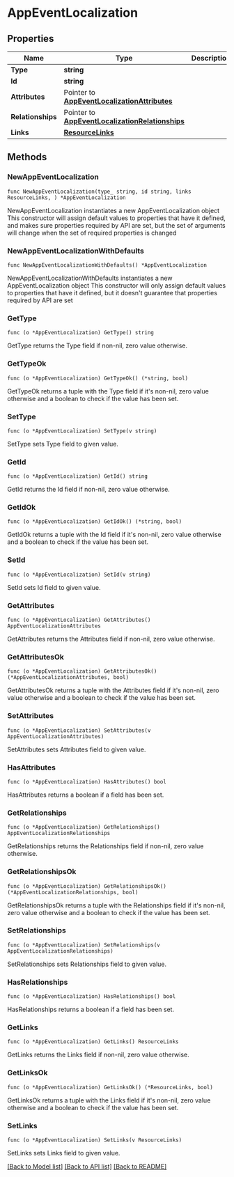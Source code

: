 # AppEventLocalization

## Properties

Name | Type | Description | Notes
------------ | ------------- | ------------- | -------------
**Type** | **string** |  | 
**Id** | **string** |  | 
**Attributes** | Pointer to [**AppEventLocalizationAttributes**](AppEventLocalizationAttributes.md) |  | [optional] 
**Relationships** | Pointer to [**AppEventLocalizationRelationships**](AppEventLocalizationRelationships.md) |  | [optional] 
**Links** | [**ResourceLinks**](ResourceLinks.md) |  | 

## Methods

### NewAppEventLocalization

`func NewAppEventLocalization(type_ string, id string, links ResourceLinks, ) *AppEventLocalization`

NewAppEventLocalization instantiates a new AppEventLocalization object
This constructor will assign default values to properties that have it defined,
and makes sure properties required by API are set, but the set of arguments
will change when the set of required properties is changed

### NewAppEventLocalizationWithDefaults

`func NewAppEventLocalizationWithDefaults() *AppEventLocalization`

NewAppEventLocalizationWithDefaults instantiates a new AppEventLocalization object
This constructor will only assign default values to properties that have it defined,
but it doesn't guarantee that properties required by API are set

### GetType

`func (o *AppEventLocalization) GetType() string`

GetType returns the Type field if non-nil, zero value otherwise.

### GetTypeOk

`func (o *AppEventLocalization) GetTypeOk() (*string, bool)`

GetTypeOk returns a tuple with the Type field if it's non-nil, zero value otherwise
and a boolean to check if the value has been set.

### SetType

`func (o *AppEventLocalization) SetType(v string)`

SetType sets Type field to given value.


### GetId

`func (o *AppEventLocalization) GetId() string`

GetId returns the Id field if non-nil, zero value otherwise.

### GetIdOk

`func (o *AppEventLocalization) GetIdOk() (*string, bool)`

GetIdOk returns a tuple with the Id field if it's non-nil, zero value otherwise
and a boolean to check if the value has been set.

### SetId

`func (o *AppEventLocalization) SetId(v string)`

SetId sets Id field to given value.


### GetAttributes

`func (o *AppEventLocalization) GetAttributes() AppEventLocalizationAttributes`

GetAttributes returns the Attributes field if non-nil, zero value otherwise.

### GetAttributesOk

`func (o *AppEventLocalization) GetAttributesOk() (*AppEventLocalizationAttributes, bool)`

GetAttributesOk returns a tuple with the Attributes field if it's non-nil, zero value otherwise
and a boolean to check if the value has been set.

### SetAttributes

`func (o *AppEventLocalization) SetAttributes(v AppEventLocalizationAttributes)`

SetAttributes sets Attributes field to given value.

### HasAttributes

`func (o *AppEventLocalization) HasAttributes() bool`

HasAttributes returns a boolean if a field has been set.

### GetRelationships

`func (o *AppEventLocalization) GetRelationships() AppEventLocalizationRelationships`

GetRelationships returns the Relationships field if non-nil, zero value otherwise.

### GetRelationshipsOk

`func (o *AppEventLocalization) GetRelationshipsOk() (*AppEventLocalizationRelationships, bool)`

GetRelationshipsOk returns a tuple with the Relationships field if it's non-nil, zero value otherwise
and a boolean to check if the value has been set.

### SetRelationships

`func (o *AppEventLocalization) SetRelationships(v AppEventLocalizationRelationships)`

SetRelationships sets Relationships field to given value.

### HasRelationships

`func (o *AppEventLocalization) HasRelationships() bool`

HasRelationships returns a boolean if a field has been set.

### GetLinks

`func (o *AppEventLocalization) GetLinks() ResourceLinks`

GetLinks returns the Links field if non-nil, zero value otherwise.

### GetLinksOk

`func (o *AppEventLocalization) GetLinksOk() (*ResourceLinks, bool)`

GetLinksOk returns a tuple with the Links field if it's non-nil, zero value otherwise
and a boolean to check if the value has been set.

### SetLinks

`func (o *AppEventLocalization) SetLinks(v ResourceLinks)`

SetLinks sets Links field to given value.



[[Back to Model list]](../README.md#documentation-for-models) [[Back to API list]](../README.md#documentation-for-api-endpoints) [[Back to README]](../README.md)


